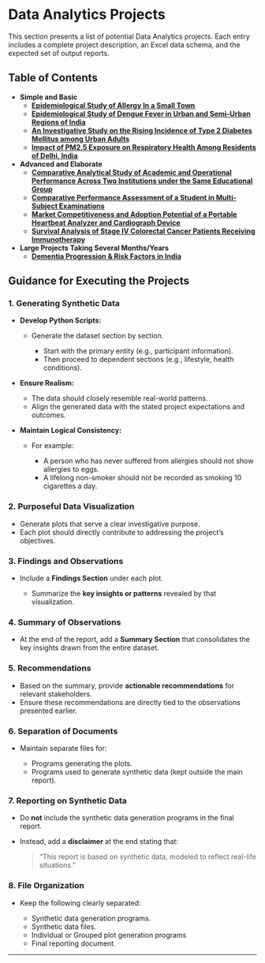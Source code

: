 # Data Analytics Projects
This section presents a list of potential Data Analytics projects. Each entry includes a complete project description, an Excel data schema, and the expected set of output reports.

## Table of Contents
- **Simple and Basic**
  - [**Epidemiological Study of Allergy In a Small Town**](https://github.com/fromsantanu/DataAnalytics/blob/main/pages/p01.md)
  - [**Epidemiological Study of Dengue Fever in Urban and Semi-Urban Regions of India**](https://github.com/fromsantanu/DataAnalytics/blob/main/pages/p02.md)
  - [**An Investigative Study on the Rising Incidence of Type 2 Diabetes Mellitus among Urban Adults**](https://github.com/fromsantanu/DataAnalytics/blob/main/pages/p03.md)
  - [**Impact of PM2.5 Exposure on Respiratory Health Among Residents of Delhi, India**](https://github.com/fromsantanu/DataAnalytics/blob/main/pages/p06.md)
- **Advanced and Elaborate**
  - [**Comparative Analytical Study of Academic and Operational Performance Across Two Institutions under the Same Educational Group**](https://github.com/fromsantanu/DataAnalytics/blob/main/pages/p07.md)
  - [**Comparative Performance Assessment of a Student in Multi-Subject Examinations**](https://github.com/fromsantanu/DataAnalytics/blob/main/pages/p08.md)
  - [**Market Competitiveness and Adoption Potential of a Portable Heartbeat Analyzer and Cardiograph Device**](https://github.com/fromsantanu/DataAnalytics/blob/main/pages/p04.md)
  - [**Survival Analysis of Stage IV Colorectal Cancer Patients Receiving Immunotherapy**](https://github.com/fromsantanu/DataAnalytics/blob/main/pages/p05.md)
- **Large Projects Taking Several Months/Years**
  - [**Dementia Progression & Risk Factors in India**](https://github.com/fromsantanu/DataAnalytics/blob/main/pages/p21.md)



## Guidance for Executing the Projects

### 1. Generating Synthetic Data

* **Develop Python Scripts:**

  * Generate the dataset section by section.

    * Start with the primary entity (e.g., participant information).
    * Then proceed to dependent sections (e.g., lifestyle, health conditions).
* **Ensure Realism:**

  * The data should closely resemble real-world patterns.
  * Align the generated data with the stated project expectations and outcomes.
* **Maintain Logical Consistency:**

  * For example:

    * A person who has never suffered from allergies should not show allergies to eggs.
    * A lifelong non-smoker should not be recorded as smoking 10 cigarettes a day.

### 2. Purposeful Data Visualization

* Generate plots that serve a clear investigative purpose.
* Each plot should directly contribute to addressing the project’s objectives.

### 3. Findings and Observations

* Include a **Findings Section** under each plot.

  * Summarize the **key insights or patterns** revealed by that visualization.

### 4. Summary of Observations

* At the end of the report, add a **Summary Section** that consolidates the key insights drawn from the entire dataset.

### 5. Recommendations

* Based on the summary, provide **actionable recommendations** for relevant stakeholders.
* Ensure these recommendations are directly tied to the observations presented earlier.

### 6. Separation of Documents

* Maintain separate files for:

  * Programs generating the plots.
  * Programs used to generate synthetic data (kept outside the main report).

### 7. Reporting on Synthetic Data

* Do **not** include the synthetic data generation programs in the final report.
* Instead, add a **disclaimer** at the end stating that:

  > “This report is based on synthetic data, modeled to reflect real-life situations.”

### 8. File Organization

* Keep the following clearly separated:

  * Synthetic data generation programs.
  * Synthetic data files.
  * Individual or Grouped plot generation programs
  * Final reporting document.

---
